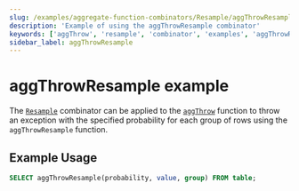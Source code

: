 ```yaml
---
slug: /examples/aggregate-function-combinators/Resample/aggThrowResample
description: 'Example of using the aggThrowResample combinator'
keywords: ['aggThrow', 'resample', 'combinator', 'examples', 'aggThrowResample']
sidebar_label: aggThrowResample
---
```


# aggThrowResample example

The [`Resample`](/sql-reference/aggregate-functions/combinators#-resample) combinator can be applied to the [`aggThrow`](/sql-reference/aggregate-functions/reference/aggthrow) function to throw an exception with the specified probability for each group of rows using the `aggThrowResample` function.

## Example Usage

```sql
SELECT aggThrowResample(probability, value, group) FROM table;
``` 